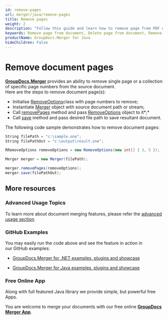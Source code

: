 ```yaml
---
id: remove-pages
url: merger/java/remove-pages
title: Remove pages
weight: 2
description: "Follow this guide and learn how to remove page from PDF or Word document, delete worksheet from Excel file or remove slides from PowerPoint presentations with GroupDocs.Merger for Java API."
keywords: Remove page from document, Delete page from document, Remove page, Delete page
productName: GroupDocs.Merger for Java
hideChildren: False
---
```

# Remove document pages

[**GroupDocs.Merger**](https://products.groupdocs.com/merger/java) provides an ability to remove single page or a collection of specific page numbers from the source document.   
Here are the steps to remove document page(s):

*   Initialise [RemoveOptions](https://apireference.groupdocs.com/java/merger/com.groupdocs.merger.domain.options/RemoveOptions)class with page numbers to remove;
*   Instantiate [Merger](https://apireference.groupdocs.com/java/merger/com.groupdocs.merger/Merger) object with source document path or stream;
*   Call [removePages](https://apireference.groupdocs.com/java/merger/com.groupdocs.merger/Merger#removePages(com.groupdocs.merger.domain.options.interfaces.IRemoveOptions)) method and pass [RemoveOptions](https://apireference.groupdocs.com/java/merger/com.groupdocs.merger.domain.options/RemoveOptions) object to it*;*
*   Call [save](https://apireference.groupdocs.com/java/merger/com.groupdocs.merger/Merger#save(java.lang.String)) method and pass desired file path to save resultant document.

The following code sample demonstrates how to remove document pages:

```csharp
String filePath = "c:\sample.one";
String filePathOut = "c:\output\result.one";

RRemoveOptions removeOptions = new RemoveOptions(new int[] { 3, 5 });

Merger merger = new Merger(filePath);

merger.removePages(removeOptions);
merger.save(filePathOut);

```

## More resources

### Advanced Usage Topics 

To learn more about document merging features, please refer the [advanced usage section](Advanced%2Busage.html).

### GitHub Examples 

You may easily run the code above and see the feature in action in our GitHub examples:

*   [GroupDocs.Merger for .NET examples, plugins and showcase](https://github.com/groupdocs-merger/GroupDocs.Merger-for-.NET)
    
*   [GroupDocs.Merger for Java examples, plugins and showcase](https://github.com/groupdocs-merger/GroupDocs.Merger-for-Java)
    

### Free Online App 

Along with full featured Java library we provide simple, but powerful free Apps.

You are welcome to merge your documents with our free online **[GroupDocs Merger App](https://products.groupdocs.app/merger)**.
